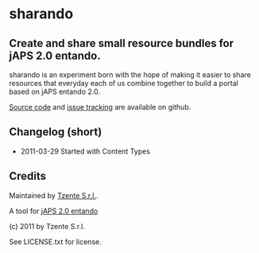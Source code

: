 sharando
========

Create and share small resource bundles for jAPS 2.0 entando.
------------------------------------------------------------

sharando is an experiment born with the hope of making it easier to share resources that everyday each of us combine together to build a portal based on jAPS entando 2.0.

[Source code](http://github.com/entando/sharando/archives/master) and [issue tracking](http://github.com/entando/sharando/issues) are available on github.

Changelog (short)
-----------------

- 2011-03-29 Started with Content Types

Credits
-------

Maintained by [Tzente S.r.l.](http://tzente.com/).

A tool for [jAPS 2.0 entando](http://www.japsportal.com)

(c) 2011 by Tzente S.r.l.

See LICENSE.txt for license.
